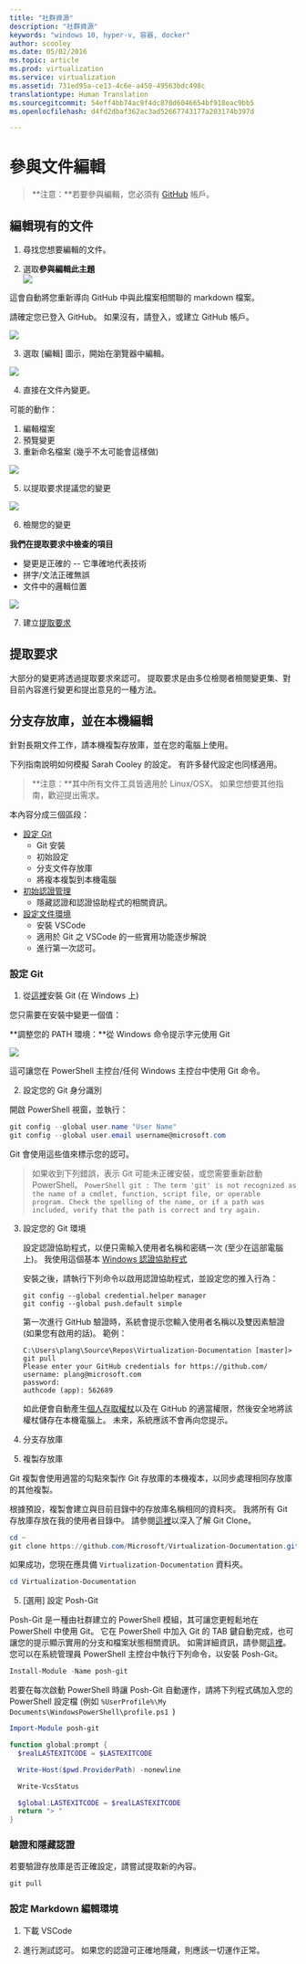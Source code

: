 ```yaml
---
title: "社群資源"
description: "社群資源"
keywords: "windows 10, hyper-v, 容器, docker"
author: scooley
ms.date: 05/02/2016
ms.topic: article
ms.prod: virtualization
ms.service: virtualization
ms.assetid: 731ed95a-ce13-4c6e-a450-49563bdc498c
translationtype: Human Translation
ms.sourcegitcommit: 54eff4bb74ac9f4dc870d6046654bf918eac9bb5
ms.openlocfilehash: d4fd2dbaf362ac3ad52667743177a203174b397d

---
```


# 參與文件編輯

> **注意：**若要參與編輯，您必須有 [GitHub](https://www.github.com) 帳戶。

## 編輯現有的文件

1. 尋找您想要編輯的文件。  

2. 選取**參與編輯此主題**  
  ![](media/editDoc.png)
  
  這會自動將您重新導向 GitHub 中與此檔案相關聯的 markdown 檔案。
  
  請確定您已登入 GitHub。  如果沒有，請登入，或建立 GitHub 帳戶。
  
  ![](media/GitHubView.png)
  
3. 選取 [編輯] 圖示，開始在瀏覽器中編輯。
  
  ![](media/GitHubEdit.png)

4. 直接在文件內變更。
  
  可能的動作：
  1. 編輯檔案
  2. 預覽變更
  3. 重新命名檔案 (幾乎不太可能會這樣做)
  
  ![](media/GitHubEditor.png)
  
5. 以提取要求提議您的變更
  
  ![](media/GitHubProposeChange.png)

6. 檢閱您的變更
  
  **我們在提取要求中檢查的項目**  
  * 變更是正確的 -- 它準確地代表技術
  * 拼字/文法正確無誤
  * 文件中的邏輯位置
    
  ![](media/GitHubCreatePR.png)

7. 建立[提取要求](contribute-to-docs.md#pull-requests)  

## 提取要求

大部分的變更將透過提取要求來認可。  提取要求是由多位檢閱者檢閱變更集、對目前內容進行變更和提出意見的一種方法。


## 分支存放庫，並在本機編輯

針對長期文件工作，請本機複製存放庫，並在您的電腦上使用。

下列指南說明如何模擬 Sarah Cooley 的設定。  有許多替代設定也同樣適用。

> **注意：**其中所有文件工具皆適用於 Linux/OSX。  如果您想要其他指南，歡迎提出需求。

本內容分成三個區段：
* [設定 Git](contribute-to-docs.md#set-up-git)
  * Git 安裝
  * 初始設定
  * 分支文件存放庫
  * 將複本複製到本機電腦
* [初始認證管理](contribute-to-docs.md#validate-and-stash-credentials)
  * 隱藏認證和認證協助程式的相關資訊。
* [設定文件環境](contribute-to-docs.md#set-up-markdown-editing-environment)
  * 安裝 VSCode
  * 適用於 Git 之 VSCode 的一些實用功能逐步解說
  * 進行第一次認可。

### 設定 Git

1. 從[這裡](https://git-for-windows.github.io/)安裝 Git (在 Windows 上)

  您只需要在安裝中變更一個值：

  **調整您的 PATH 環境：**從 Windows 命令提示字元使用 Git

  ![](media/GitFromWinCMD.png)

  這可讓您在 PowerShell 主控台/任何 Windows 主控台中使用 Git 命令。

2. 設定您的 Git 身分識別

  開啟 PowerShell 視窗，並執行：

  ``` PowerShell
  git config --global user.name "User Name"
  git config --global user.email username@microsoft.com
  ```

  Git 會使用這些值來標示您的認可。

  > 如果收到下列錯誤，表示 Git 可能未正確安裝，或您需要重新啟動 PowerShell。
    ``` PowerShell
    git : The term 'git' is not recognized as the name of a cmdlet, function, script file, or operable program. Check the spelling of the name, or if a path was included, verify that the path is correct and try again.
    ```

3. 設定您的 Git 環境

   設定認證協助程式，以便只需輸入使用者名稱和密碼一次 (至少在這部電腦上)。
   我使用這個基本 [Windows 認證協助程式](https://github.com/Microsoft/Git-Credential-Manager-for-Windows#download-and-install)

   安裝之後，請執行下列命令以啟用認證協助程式，並設定您的推入行為：
   ```
   git config --global credential.helper manager
   git config --global push.default simple
   ```

   第一次進行 GitHub 驗證時，系統會提示您輸入使用者名稱以及雙因素驗證 (如果您有啟用的話)。
   範例：
   ```
   C:\Users\plang\Source\Repos\Virtualization-Documentation [master]> git pull
   Please enter your GitHub credentials for https://github.com/
   username: plang@microsoft.com
   password:
   authcode (app): 562689
   ```
   如此便會自動產生[個人存取權杖](https://github.com/settings/tokens)以及在 GitHub 的適當權限，然後安全地將該權杖儲存在本機電腦上。 未來，系統應該不會再向您提示。

4. 分支存放庫

5. 複製存放庫

  Git 複製會使用適當的勾點來製作 Git 存放庫的本機複本，以同步處理相同存放庫的其他複製。

  根據預設，複製會建立與目前目錄中的存放庫名稱相同的資料夾。  我將所有 Git 存放庫存放在我的使用者目錄中。  請參閱[這裡](http://git-scm.com/docs/git-clone)以深入了解 Git Clone。

  ``` PowerShell
  cd ~
  git clone https://github.com/Microsoft/Virtualization-Documentation.git
  ```

  如果成功，您現在應具備 `Virtualization-Documentation` 資料夾。

  ``` PowerShell
  cd Virtualization-Documentation
  ```

5. [選用] 設定 Posh-Git

  Posh-Git 是一種由社群建立的 PowerShell 模組，其可讓您更輕鬆地在 PowerShell 中使用 Git。  它在 PowerShell 中加入 Git 的 TAB 鍵自動完成，也可讓您的提示顯示實用的分支和檔案狀態相關資訊。  如需詳細資訊，請參閱[這裡](https://github.com/dahlbyk/posh-git)。  您可以在系統管理員 PowerShell 主控台中執行下列命令，以安裝 Posh-Git。

  ``` PowerShell
  Install-Module -Name posh-git
  ```

  若要在每次啟動 PowerShell 時讓 Posh-Git 自動運作，請將下列程式碼加入您的 PowerShell 設定檔 (例如 `%UserProfile%\My Documents\WindowsPowerShell\profile.ps1 `)

  ``` PowerShell
  Import-Module posh-git

  function global:prompt {
    $realLASTEXITCODE = $LASTEXITCODE

    Write-Host($pwd.ProviderPath) -nonewline

    Write-VcsStatus

    $global:LASTEXITCODE = $realLASTEXITCODE
    return "> "
  }
  ```

### 驗證和隱藏認證

  若要驗證存放庫是否正確設定，請嘗試提取新的內容。

  ``` PowerShell
  git pull
  ```


### 設定 Markdown 編輯環境

1. 下載 VSCode

6. 進行測試認可。  如果您的認證可正確地隱藏，則應該一切運作正常。






<!--HONumber=Jan17_HO2-->


